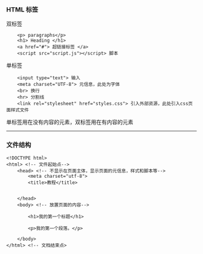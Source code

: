 ### HTML 标签

双标签

        <p> paragraphs</p>
        <h1> Heading </h1>
        <a href="#"> 超链接标签 </a>
        <script src="script.js"></script> 脚本


单标签

        <input type="text"> 输入
        <meta charset="UTF-8"> 元信息，此处为字体
        <br> 换行
        <hr> 分割线
        <link rel="stylesheet" href="styles.css"> 引入外部资源，此处引入css页面样式文件

单标签用在没有内容的元素，双标签用在有内容的元素

<hr>

### 文件结构

    <!DOCTYPE html>
    <html> <!-- 文件起始点-->
        <head> <!-- 不显示在页面主体，显示页面的元信息，样式和脚本等-->
            <meta charset="utf-8">
            <title>教程</title>


        </head>
        <body> <!-- 放置页面的内容-->
        
            <h1>我的第一个标题</h1>
            
            <p>我的第一个段落。</p>
        
        </body>
    </html> <!-- 文档结束点>